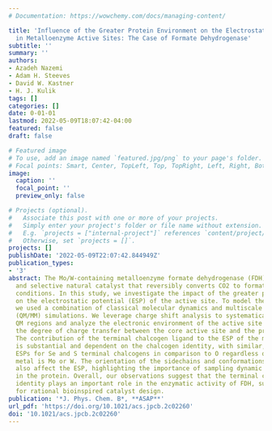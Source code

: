 ```yaml
---
# Documentation: https://wowchemy.com/docs/managing-content/

title: 'Influence of the Greater Protein Environment on the Electrostatic Potential
  in Metalloenzyme Active Sites: The Case of Formate Dehydrogenase'
subtitle: ''
summary: ''
authors:
- Azadeh Nazemi
- Adam H. Steeves
- David W. Kastner
- H. J. Kulik
tags: []
categories: []
date: 0-01-01
lastmod: 2022-05-09T18:07:42-04:00
featured: false
draft: false

# Featured image
# To use, add an image named `featured.jpg/png` to your page's folder.
# Focal points: Smart, Center, TopLeft, Top, TopRight, Left, Right, BottomLeft, Bottom, BottomRight.
image:
  caption: ''
  focal_point: ''
  preview_only: false

# Projects (optional).
#   Associate this post with one or more of your projects.
#   Simply enter your project's folder or file name without extension.
#   E.g. `projects = ["internal-project"]` references `content/project/deep-learning/index.md`.
#   Otherwise, set `projects = []`.
projects: []
publishDate: '2022-05-09T22:07:42.844949Z'
publication_types:
- '3'
abstract: The Mo/W-containing metalloenzyme formate dehydrogenase (FDH) is an efficient
  and selective natural catalyst that reversibly converts CO2 to formate under ambient
  conditions. In this study, we investigate the impact of the greater protein environment
  on the electrostatic potential (ESP) of the active site. To model the enzyme environment,
  we used a combination of classical molecular dynamics and multiscale quantum-mechanical/molecular-mechanical
  (QM/MM) simulations. We leverage charge shift analysis to systematically construct
  QM regions and analyze the electronic environment of the active site by evaluating
  the degree of charge transfer between the core active site and the protein environment.
  The contribution of the terminal chalcogen ligand to the ESP of the metal center
  is substantial and dependent on the chalcogen identity, with similar, less negative
  ESPs for Se and S terminal chalcogens in comparison to O regardless of whether the
  metal is Mo or W. The orientation of the sidechains and conformations of the cofactor
  also affect the ESP, highlighting the importance of sampling dynamic fluctuations
  in the protein. Overall, our observations suggest that the terminal chalcogen ligand
  identity plays an important role in the enzymatic activity of FDH, suggesting opportunities
  for rational bioinspired catalyst design.
publication: '*J. Phys. Chem. B*, **ASAP**'
url_pdf: 'https://doi.org/10.1021/acs.jpcb.2c02260'
doi: '10.1021/acs.jpcb.2c02260'
---
```

